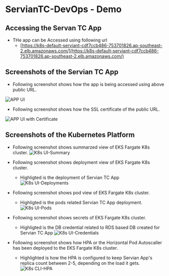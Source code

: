 # ServianTC-DevOps - Demo

## Accessing the Servan TC App

* THe app can be Accessed using following url
  * [https://k8s-default-serviant-cdf7ccb486-753701826.ap-southeast-2.elb.amazonaws.com/](https://k8s-default-serviant-cdf7ccb486-753701826.ap-southeast-2.elb.amazonaws.com/)
  
## Screenshots of the Servian TC App

* Following screenshot shows how the app is being accessed using above public URL.

![APP UI](https://drive.google.com/uc?export=view&id=1RNjabWxCYJJgpFVg0CD3ZAyzNMmULbzr)

* Following screenshot shows how the SSL certificate of the public URL.

![APP UI with Certificate](https://drive.google.com/uc?export=view&id=1Yy85dxuzzm2wNITwxM3aPa51VMd2RtKj)


## Screenshots of the Kubernetes Platform

* Following screenshot shows summarzed view of EKS Fargate K8s cluster.
![K8s UI-Summary](https://drive.google.com/uc?export=view&id=1hWVILbuJcugzm-EmpQyUB3aPjxIzYqn2)


* Following screenshot shows deployment view of EKS Fargate K8s cluster. 
  * Highligted is the deployment of Servian TC App
![K8s UI-Deployments](https://drive.google.com/uc?export=view&id=11LO-sj2mLmhmjGMaaCbID2Qlun_Odniw)

* Following screenshot shows pod view of EKS Fargate K8s cluster. 
  * Highligted is the pods related Servian TC App deployment.
![K8s UI-Pods](https://drive.google.com/uc?export=view&id=1ZxEICQheqVzdSJdrd8oAdAJH8SOugws-)

* Following screenshot shows secrets of EKS Fargate K8s cluster.
  * Highligted is the DB credential related to RDS based DB created for Servian TC App
![K8s UI-Credentials](https://drive.google.com/uc?export=view&id=1DYiP3Fi9_Qj8KyMsBSzu9T5np6ZIe39f)

* Following screenshot shows how HPA or the Horizontal Pod Autoscaller has been deployed to the EKS Fargate K8s cluster.
  * Highlighted is how the HPA is configured to keep Servian App's replica count between 2-5, depending on the load it gets.
![K8s CLI-HPA](https://drive.google.com/uc?export=view&id=1a0ArC_vKjvUqiNAvnFTl2rdx3BqithDp)